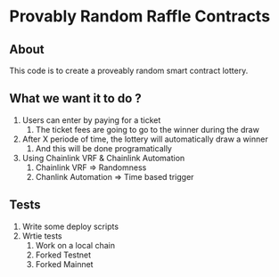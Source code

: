 # Provably Random Raffle Contracts

## About
This code is to create a proveably random smart contract lottery.

## What we want it to do ?

1. Users can enter by paying for a ticket
    1. The ticket fees are going to go to the winner during the draw
2. After X periode of time, the lottery will automatically draw a winner
    1. And this will be done programatically
3. Using Chainlink VRF & Chainlink Automation
    1. Chainlink VRF => Randomness
    2. Chanlink Automation => Time based trigger

## Tests
1. Write some deploy scripts
2. Wrtie tests
    1. Work on a local chain
    2. Forked Testnet
    3. Forked Mainnet